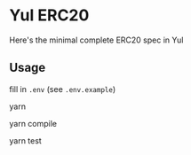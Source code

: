 # Yul ERC20

Here's the minimal complete ERC20 spec in Yul

## Usage

fill in `.env` (see `.env.example`)

yarn

yarn compile

yarn test
